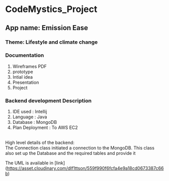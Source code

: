 # CodeMystics_Project


## App name: Emission Ease
### Theme: Lifestyle and climate change

### Documentation
1. Wireframes PDF
2. prototype
3. Intial idea
4. Presentation
5. Project

### Backend development Description

1. IDE used : Intellij
2. Language : Java 
3. Database : MongoDB 
4. Plan Deployment : To AWS EC2

<br>
High level details of the backend:
<br>
The Connection class initiated a connection to the MongoDB. This class also set up the Database and the required tables and provide it 

The UML is available in [link]
(https://asset.cloudinary.com/dlf1ttson/559f990f6fcfa4e9a18cd0673387c66b)


